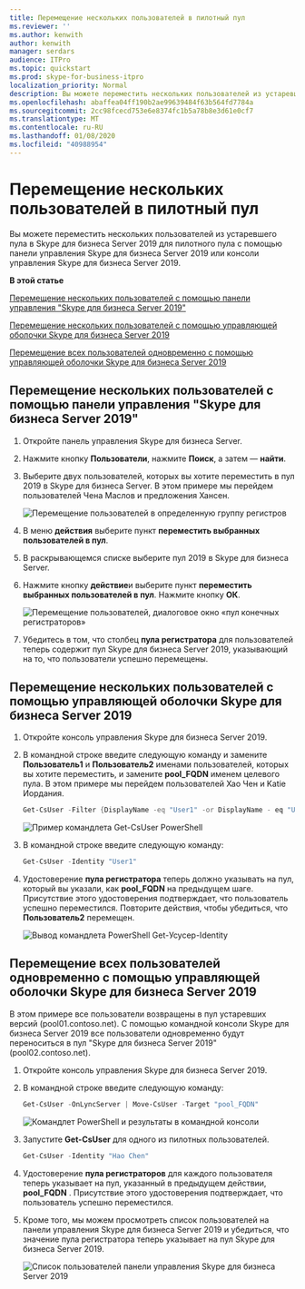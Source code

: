 ```yaml
---
title: Перемещение нескольких пользователей в пилотный пул
ms.reviewer: ''
ms.author: kenwith
author: kenwith
manager: serdars
audience: ITPro
ms.topic: quickstart
ms.prod: skype-for-business-itpro
localization_priority: Normal
description: Вы можете переместить нескольких пользователей из устаревшего пула в Skype для бизнеса Server 2019 для пилотного пула с помощью панели управления Skype для бизнеса Server 2019 или консоли управления Skype для бизнеса Server 2019.
ms.openlocfilehash: abaffea04ff190b2ae99639484f63b564fd7784a
ms.sourcegitcommit: 2cc98fcecd753e6e8374fc1b5a78b8e3d61e0cf7
ms.translationtype: MT
ms.contentlocale: ru-RU
ms.lasthandoff: 01/08/2020
ms.locfileid: "40988954"
---
```

# <a name="move-multiple-users-to-the-pilot-pool"></a>Перемещение нескольких пользователей в пилотный пул

Вы можете переместить нескольких пользователей из устаревшего пула в Skype для бизнеса Server 2019 для пилотного пула с помощью панели управления Skype для бизнеса Server 2019 или консоли управления Skype для бизнеса Server 2019.

 **В этой статье**
  
[Перемещение нескольких пользователей с помощью панели управления "Skype для бизнеса Server 2019"](#sectionSection0)
  
[Перемещение нескольких пользователей с помощью управляющей оболочки Skype для бизнеса Server 2019](#sectionSection1)
  
[Перемещение всех пользователей одновременно с помощью управляющей оболочки Skype для бизнеса Server 2019](#sectionSection2)
  
  
## <a name="to-move-multiple-users-by-using-the-skype-for-business-server-2019-control-panel"></a>Перемещение нескольких пользователей с помощью панели управления "Skype для бизнеса Server 2019"
<a name="sectionSection0"> </a>

1. Откройте панель управления Skype для бизнеса Server.
    
2. Нажмите кнопку **Пользователи**, нажмите **Поиск**, а затем — **найти**.
    
3. Выберите двух пользователей, которых вы хотите переместить в пул 2019 в Skype для бизнеса Server. В этом примере мы перейдем пользователей Чена Маслов и предложения Хансен.
    
     ![Перемещение пользователей в определенную группу регистров](../media/Migration_LyncServer_CPanel_fromLyncServer2010_MoveMultipleUsersList.JPG)
  
4. В меню **действия** выберите пункт **переместить выбранных пользователей в пул**.
    
5. В раскрывающемся списке выберите пул 2019 в Skype для бизнеса Server.
    
6. Нажмите кнопку **действие**и выберите пункт **переместить выбранных пользователей в пул**. Нажмите кнопку **ОК**.
    
     ![Перемещение пользователей, диалоговое окно «пул конечных регистраторов»](../media/Migration_LyncServer_from_LyncServer2010_CPanelMoveUserSelectPoolDialog.png)
  
7. Убедитесь в том, что столбец **пула регистратора** для пользователей теперь содержит пул Skype для бизнеса Server 2019, указывающий на то, что пользователи успешно перемещены. 
    
## <a name="to-move-multiple-users-by-using-the-skype-for-business-server-2019-management-shell"></a>Перемещение нескольких пользователей с помощью управляющей оболочки Skype для бизнеса Server 2019
<a name="sectionSection1"> </a>

1. Откройте консоль управления Skype для бизнеса Server 2019. 
    
2. В командной строке введите следующую команду и замените **Пользователь1** и **Пользователь2** именами пользователей, которых вы хотите переместить, и замените **pool_FQDN** именем целевого пула. В этом примере мы перейдем пользователей Хао Чен и Katie Иордания. 
    
   ```PowerShell
   Get-CsUser -Filter {DisplayName -eq "User1" -or DisplayName - eq "User2"} | Move-CsUser -Target "pool_FQDN"
   ```

    ![Пример командлета Get-CsUser PowerShell](../media/Migration_LyncServer_from_LyncServer2010_move2users.jpg)
  
3. В командной строке введите следующую команду: 
    
   ```PowerShell
   Get-CsUser -Identity "User1"
   ```

4. Удостоверение **пула регистратора** теперь должно указывать на пул, который вы указали, как **pool_FQDN** на предыдущем шаге. Присутствие этого удостоверения подтверждает, что пользователь успешно переместился. Повторите действия, чтобы убедиться, что **Пользователь2** перемещен. 
    
     ![Вывод командлета PowerShell Get-Усусер-Identity](../media/Migration_LyncServer_from_LyncServer2010_showuser.jpg)
  
## <a name="to-move-all-users-at-the-same-time-by-using-the-skype-for-business-server-2019-management-shell"></a>Перемещение всех пользователей одновременно с помощью управляющей оболочки Skype для бизнеса Server 2019
<a name="sectionSection2"> </a>

В этом примере все пользователи возвращены в пул устаревших версий (pool01.contoso.net). С помощью командной консоли Skype для бизнеса Server 2019 все пользователи одновременно будут переноситься в пул "Skype для бизнеса Server 2019" (pool02.contoso.net).
  
1. Откройте консоль управления Skype для бизнеса Server 2019.
    
2. В командной строке введите следующую команду: 
    
   ```PowerShell
   Get-CsUser -OnLyncServer | Move-CsUser -Target "pool_FQDN"
   ```

     ![Командлет PowerShell и результаты в командной консоли](../media/Migration_LyncServer_CPanel_fromLyncServer2010_Move-CSUserMultipleAll.png)
  
3. Запустите **Get-CsUser** для одного из пилотных пользователей. 
    
   ```PowerShell
   Get-CsUser -Identity "Hao Chen"
   ```

4. Удостоверение **пула регистраторов** для каждого пользователя теперь указывает на пул, указанный в предыдущем действии, **pool_FQDN** . Присутствие этого удостоверения подтверждает, что пользователь успешно переместился. 
    
5. Кроме того, мы можем просмотреть список пользователей на панели управления Skype для бизнеса Server 2019 и убедиться, что значение пула регистратора теперь указывает на пул Skype для бизнеса Server 2019.
    
     ![Список пользователей панели управления Skype для бизнеса Server 2019](../media/Migration_LyncServer_CPanel_fromLyncServer2010_Move-CSUserVerifyHao.JPG)
  

